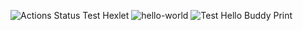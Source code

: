 ![Actions Status Test Hexlet](https://github.com/DEGTEVUWU/hexlet-my-first-workflow/actions/workflows/github-actions-demo.yml/badge.svg)  ![hello-world](https://github.com/DEGTEVUWU/hexlet-my-first-workflow/actions/workflows/hello-world.yml/badge.svg) ![Test Hello Buddy Print](https://github.com/DEGTEVUWU/hexlet-my-first-workflow/actions/workflows/TestHelloBuddy.yml/badge.svg)

